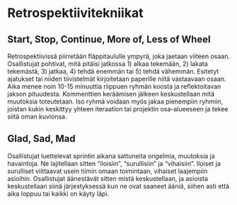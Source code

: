 # Retrospektiivitekniikat

## Start, Stop, Continue, More of, Less of Wheel

Retrospektiivissä piirretään fläppitaululle ympyrä, joka jaetaan viiteen osaan. Osallistujat pohtivat, mitä pitäisi jatkossa 1) alkaa tekemään, 2) lakata tekemästä, 3) jatkaa, 4) tehdä enemmän tai 5) tehdä vähemmän. Esitetyt ajatukset tai niiden tiivistelmät kirjoitetaan paperille niitä vastaavaan osaan. Aika menee noin 10-15 minuuttia riippuen ryhmän koosta ja reflektoitavan jakson pituudesta. Kommenttien keräämisen jälkeen keskustellaan mitä muutoksia toteutetaan. Iso ryhmä voidaan myös jakaa pienempiin ryhmiin, joistan kukin keskittyy yhteen iteraation tai projektin osa-alueeseen ja tekee siitä oman kuvionsa.

## Glad, Sad, Mad

Osallistujat luettelevat sprintin aikana sattuneita ongelmia, muutoksia ja havaintoja. Ne lajitellaan sitten “iloisiin”, “surullisiin” ja “vihaisiin”. Iloiset ja surulliset viittaavat usein tiimin omaan toimintaan, vihaiset laajempiin asioihin. Osallistujat äänestävät sitten mistä keskustellaan, ja asioista keskustellaan siinä järjestyksessä kun ne ovat saaneet ääniä, siihen asti että aika loppuu tai kaikki on käyty läpi.